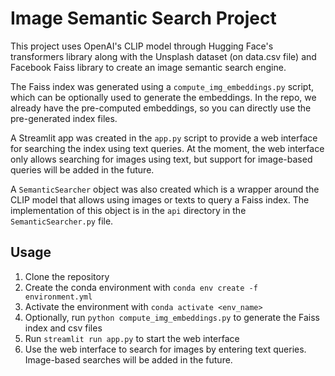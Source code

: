 # Image Semantic Search Project

This project uses OpenAI's CLIP model through Hugging Face's transformers library along with the Unsplash dataset (on data.csv file) and Facebook Faiss library to create an image semantic search engine.

The Faiss index was generated using a `compute_img_embeddings.py` script, which can be optionally used to generate the embeddings. In the repo, we already have the pre-computed embeddings, so you can directly use the pre-generated index files.

A Streamlit app was created in the `app.py` script to provide a web interface for searching the index using text queries. At the moment, the web interface only allows searching for images using text, but support for image-based queries will be added in the future.

A `SemanticSearcher` object was also created which is a wrapper around the CLIP model that allows using images or texts to query a Faiss index. The implementation of this object is in the `api` directory in the `SemanticSearcher.py` file.

## Usage

1. Clone the repository
2. Create the conda environment with `conda env create -f environment.yml`
3. Activate the environment with `conda activate <env_name>`
4. Optionally, run `python compute_img_embeddings.py` to generate the Faiss index and csv files
5. Run `streamlit run app.py` to start the web interface
6. Use the web interface to search for images by entering text queries. Image-based searches will be added in the future.
